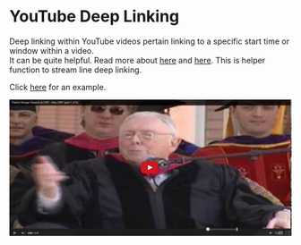 YouTube Deep Linking
===============

Deep linking within YouTube videos pertain linking to a specific start time or window within a video.  
It can be quite helpful.  Read more about [here](http://everydaylife.globalpost.com/create-start-end-point-youtube-35241.html) and [here](http://techcrunch.com/2008/10/25/youtube-enables-deep-linking-within-videos/).  This is helper function to stream line deep linking.

Click [here](http://www.youtube.com/v/L6Cy7UwsRPQ&start=373&end=428&version=3) for an example. 

![My Figure](images/vidthumb.png)

